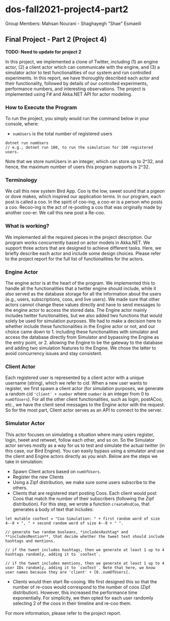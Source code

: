 # dos-fall2021-project4-part2

Group Members:
Mahsan Nourani - Shaghayegh "Shae" Esmaeili

## Final Project - Part 2 (Project 4)

**TODO: Need to update for project 2**

In this project, we implemented a clone of Twitter, including (1) an engine actor, (2) a client actor which can communicate with the engine, and (3) a simulator actor to test functionalities of our system and run controlled experiments. In this report, we have thoroughly described each actor and their functionality, followed by details of our controlled experiments, performance numbers, and interesting observations.
The project is implemented using F# and Akka.NET API for actor modeling.

### How to Execute the Program

To run the project, you simply would run the command below in your console, where:

- `numUsers` is the total number of registered users

```
dotnet run numUsers
// e.g., dotnet run 100, to run the simulation for 100 registered users.
```

Note that we store numUsers in an integer, which can store up to 2^32, and hence, the maximum number of users this program supports is 2^32.

### Terminology

We call this new system Bird App. Coo is the low, sweet sound that a pigeon or dove makes, which inspired our application terms. In our program, each post is called a coo. In the spirit of coo-ing, a coo-er is a person who posts a coo. Recoo-ing is the act of re-posting a coo that was originally made by another coo-er. We call this new post a Re-coo.

### What is working?

We implemented all the required pieces in the project description. Our program works concurrently based on actor models in Akka.NET. We support three actors that are designed to achieve different tasks. Here, we briefly describe each actor and include some design choices. Please refer to the project report for the full list of functionalities for the actors.

### Engine Actor

The engine actor is at the heart of the program. We implemented this to handle all the functionalities that a twitter engine should include, while it also served as the database storage for all the information about the users (e.g., users, subscriptions, coos, and live users). We made sure that other actors cannot change these values directly and have to send messages to the engine actor to access the stored data. The Engine actor mainly includes twitter functionalities, but we also added two functions that would solely be used for simulation purposes. We had to make a decision here to whether include these functionalities in the Engine actor or not, and our choice came down to 1. including these functionalities with simulator and access the database directly from Simulator and bypassing the Engine as the entry point, or 2. allowing the Engine to be the gateway to the database and adding two simulation features to the Engine. We chose the latter to avoid concurrency issues and stay consistent.

### Client Actor

Each registered user is represented by a client actor with a unique username (string), which we refer to cid. When a new user wants to register, we first spawn a client actor (for simulation purposes, we generate a random cid `'client' + number` where `number` is an integer from 0 to `numOfUsers`). For all the other client functionalities, such as login, postACoo, etc., we have the client send messages to the Engine actor with the request. So for the most part, Client actor serves as an API to connect to the server.

### Simulator Actor

This actor focuses on simulating a situation where many users register, login, tweet and retweet, follow each other, and so on. So the Simulator actor serves mostly as a way for us to test and simulate the actual twitter (in this case, our Bird Engine). You can easily bypass using a simulator and use the client and Engine actors directly as you wish.
Below are the steps we take in simulation:

- Spawn Client actors based on `numOfUsers`.
- Register the new Clients
- Using a Zipf distribution, we make sure some users subscribe to the others.
- Clients that are registered start posting Coos. Each client would post Coos that match the number of their subscribers (following the Zipf distribution). For this step, we wrote a function `createRndCoo`, that generates a body of text that includes:

```
let mutable cooText = "Coo Simulation: " + first random word of size 4--8 + ", " + second random word of size 4--8 + " ".

// generate two random booleans, *includesHashtag* and **includesMention**, that decide whether the tweet text should include hashtags and mentions.

// if the tweet includes hashtags, then we generate at least 1 up to 4 hashtags randomly, adding it to `cooText`.

// if the tweet includes mentions, then we generate at least 1 up to 4 user IDs randomly, adding it to `cooText`. Note that here, we know user names because they are 'client' + [0..numOfUsers].

```

- Clients would then start Re-cooing. We first designed this so that the number of re-coos would correspond to the number of coos (Zipf distribution). However, this increased the performance time exponentially. For simplicity, we then opted for each user randomly selecting 2 of the coos in their timeline and re-coo them.

For more information, please refer to the project report.

